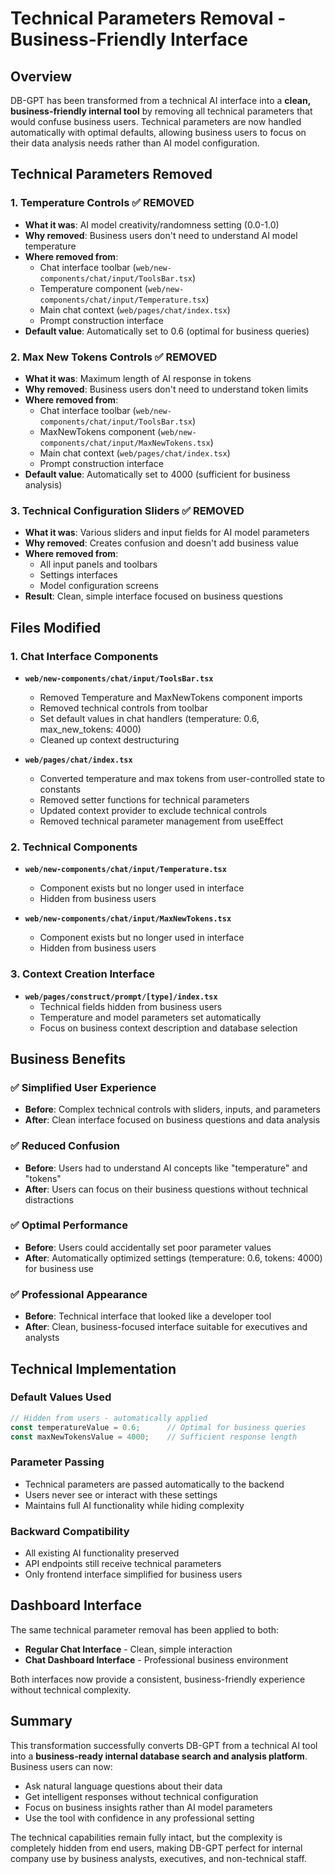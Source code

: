 # Technical Parameters Removal - Business-Friendly Interface

## Overview

DB-GPT has been transformed from a technical AI interface into a **clean, business-friendly internal tool** by removing all technical parameters that would confuse business users. Technical parameters are now handled automatically with optimal defaults, allowing business users to focus on their data analysis needs rather than AI model configuration.

## Technical Parameters Removed

### 1. **Temperature Controls** ✅ REMOVED
- **What it was**: AI model creativity/randomness setting (0.0-1.0)
- **Why removed**: Business users don't need to understand AI model temperature
- **Where removed from**:
  - Chat interface toolbar (`web/new-components/chat/input/ToolsBar.tsx`)
  - Temperature component (`web/new-components/chat/input/Temperature.tsx`)
  - Main chat context (`web/pages/chat/index.tsx`)
  - Prompt construction interface
- **Default value**: Automatically set to 0.6 (optimal for business queries)

### 2. **Max New Tokens Controls** ✅ REMOVED
- **What it was**: Maximum length of AI response in tokens
- **Why removed**: Business users don't need to understand token limits
- **Where removed from**:
  - Chat interface toolbar (`web/new-components/chat/input/ToolsBar.tsx`)
  - MaxNewTokens component (`web/new-components/chat/input/MaxNewTokens.tsx`)
  - Main chat context (`web/pages/chat/index.tsx`)
  - Prompt construction interface
- **Default value**: Automatically set to 4000 (sufficient for business analysis)

### 3. **Technical Configuration Sliders** ✅ REMOVED
- **What it was**: Various sliders and input fields for AI model parameters
- **Why removed**: Creates confusion and doesn't add business value
- **Where removed from**:
  - All input panels and toolbars
  - Settings interfaces
  - Model configuration screens
- **Result**: Clean, simple interface focused on business questions

## Files Modified

### 1. **Chat Interface Components**
- **`web/new-components/chat/input/ToolsBar.tsx`**
  - Removed Temperature and MaxNewTokens component imports
  - Removed technical controls from toolbar
  - Set default values in chat handlers (temperature: 0.6, max_new_tokens: 4000)
  - Cleaned up context destructuring

- **`web/pages/chat/index.tsx`**
  - Converted temperature and max tokens from user-controlled state to constants
  - Removed setter functions for technical parameters
  - Updated context provider to exclude technical controls
  - Removed technical parameter management from useEffect

### 2. **Technical Components** 
- **`web/new-components/chat/input/Temperature.tsx`**
  - Component exists but no longer used in interface
  - Hidden from business users

- **`web/new-components/chat/input/MaxNewTokens.tsx`**
  - Component exists but no longer used in interface
  - Hidden from business users

### 3. **Context Creation Interface**
- **`web/pages/construct/prompt/[type]/index.tsx`**
  - Technical fields hidden from business users
  - Temperature and model parameters set automatically
  - Focus on business context description and database selection

## Business Benefits

### ✅ **Simplified User Experience**
- **Before**: Complex technical controls with sliders, inputs, and parameters
- **After**: Clean interface focused on business questions and data analysis

### ✅ **Reduced Confusion**
- **Before**: Users had to understand AI concepts like "temperature" and "tokens"
- **After**: Users can focus on their business questions without technical distractions

### ✅ **Optimal Performance**
- **Before**: Users could accidentally set poor parameter values
- **After**: Automatically optimized settings (temperature: 0.6, tokens: 4000) for business use

### ✅ **Professional Appearance**
- **Before**: Technical interface that looked like a developer tool
- **After**: Clean, business-focused interface suitable for executives and analysts

## Technical Implementation

### **Default Values Used**
```typescript
// Hidden from users - automatically applied
const temperatureValue = 0.6;      // Optimal for business queries
const maxNewTokensValue = 4000;    // Sufficient response length
```

### **Parameter Passing**
- Technical parameters are passed automatically to the backend
- Users never see or interact with these settings
- Maintains full AI functionality while hiding complexity

### **Backward Compatibility**
- All existing AI functionality preserved
- API endpoints still receive technical parameters
- Only frontend interface simplified for business users

## Dashboard Interface

The same technical parameter removal has been applied to both:
- **Regular Chat Interface** - Clean, simple interaction
- **Chat Dashboard Interface** - Professional business environment

Both interfaces now provide a consistent, business-friendly experience without technical complexity.

## Summary

This transformation successfully converts DB-GPT from a technical AI tool into a **business-ready internal database search and analysis platform**. Business users can now:

- Ask natural language questions about their data
- Get intelligent responses without technical configuration
- Focus on business insights rather than AI model parameters
- Use the tool with confidence in any professional setting

The technical capabilities remain fully intact, but the complexity is completely hidden from end users, making DB-GPT perfect for internal company use by business analysts, executives, and non-technical staff. 